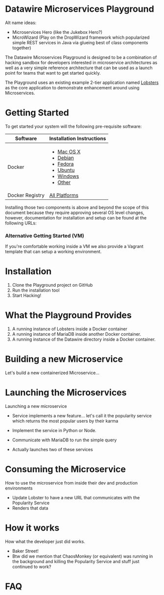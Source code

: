 # Datawire Microservices Playground #

Alt name ideas:
* Microservices Hero (like the Jukebox Hero?)
* MicroWizard (Play on the DropWizard framework which popularized simple REST services in Java via glueing best of class components together)

The Datawire Microservices Playground is designed to be a combination of hacking sandbox for developers interested in
microservice architectures as well as a very simple reference architecture that can be used as a launch point for teams
that want to get started quickly.

The Playground uses an existing example 2-tier application named [Lobsters](https://github.com/jcs/lobsters) as the core
 application to demonstrate enhancement around using Microservices.
 
# Getting Started #

To get started your system will the following pre-requisite software:

| Software | Installation Instructions |
| -------- | -----|
| Docker | <ul><li>[Mac OS X](https://docs.docker.com/installation/mac/)</li><li>[Debian](https://docs.docker.com/installation/debian/)</li><li>[Fedora](https://docs.docker.com/installation/fedora/)</li><li>[Ubuntu](https://docs.docker.com/installation/ubuntulinux/)<li>[Windows](https://docs.docker.com/installation/windows/)</li><li>[Other](https://docs.docker.com/installation/)</li>
| Docker Registry | [All Platforms](https://docs.docker.com/registry/)

Installing those two components is above and beyond the scope of this document because they require approving several
OS level changes, however, documentation for installation and setup can be found at the following URLs: 

### Alternative Getting Started (VM) ###

If you're comfortable working inside a VM we also provide a Vagrant template that can setup a working environment.

 # Installation #

1. Clone the Playground project on GitHub
2. Run the installation tool
3. Start Hacking!

# What the Playground Provides #

1. A running instance of Lobsters inside a Docker container
2. A running instance of MariaDB inside another Docker container.
3. A running instance of the Datawire directory inside a Docker container.

# Building a new Microservice #

Let's build a new containerized Microservice...

# Launching the Microservices #

Launching a new microservice

* Service implements a new feature... let's call it the popularity service which returns the most popular users by their
karma

* Implement the service in Python or Node.
* Communicate with MariaDB to run the simple query
* Actually launches two of these services 

# Consuming the Microservice #

How to use the microservice from inside their dev and production environments

* Update Lobster to have a new URL that communicates with the Popularity Service
* Renders that data

# How it works #

How what the developer just did works.

* Baker Street!
* Btw did we mention that ChaosMonkey (or equivalent) was running in the background and killing the Popularity Service
and stuff just continued to work?

# FAQ #

